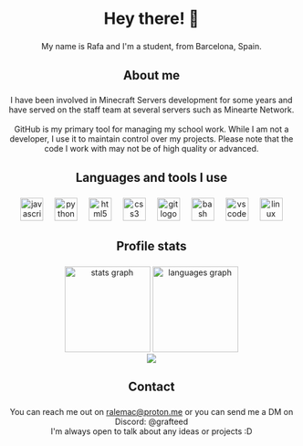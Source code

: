<h1 align="center">Hey there! 👋</h1>

###

<p align="center">My name is Rafa and I'm a student, from Barcelona, Spain.</p>

###

<h2 align="center">About me</h2>

###

<p align="center">I have been involved in Minecraft Servers development for some years and have served on the staff team at several servers such as Minearte Network.<br><br>GitHub is my primary tool for managing my school work. While I am not a developer, I use it to maintain control over my projects. Please note that the code I work with may not be of high quality or advanced.</p>

###

<h2 align="center">Languages and tools I use</h2>

###

<div align="center">
  <img src="https://skillicons.dev/icons?i=js" height="40" alt="javascript logo"  />
  <img width="12" />
  <img src="https://skillicons.dev/icons?i=py" height="40" alt="python logo"  />
  <img width="12" />
  <img src="https://skillicons.dev/icons?i=html" height="40" alt="html5 logo"  />
  <img width="12" />
  <img src="https://skillicons.dev/icons?i=css" height="40" alt="css3 logo"  />
  <img width="12" />
  <img src="https://skillicons.dev/icons?i=git" height="40" alt="git logo"  />
  <img width="12" />
  <img src="https://skillicons.dev/icons?i=bash" height="40" alt="bash logo"  />
  <img width="12" />
  <img src="https://skillicons.dev/icons?i=vscode" height="40" alt="vscode logo"  />
  <img width="12" />
  <img src="https://skillicons.dev/icons?i=linux" height="40" alt="linux logo"  />
</div>

###

<h2 align="center">Profile stats</h2>

###

<div align="center">
  <img src="https://github-readme-stats.vercel.app/api?username=ralemac7&hide_title=false&hide_rank=false&show_icons=true&include_all_commits=true&count_private=true&disable_animations=false&theme=tokyonight&locale=en&hide_border=false&order=1" height="150" alt="stats graph"  />
  <img src="https://github-readme-stats.vercel.app/api/top-langs?username=ralemac7&locale=en&hide_title=false&layout=compact&card_width=320&langs_count=5&theme=tokyonight&hide_border=false&order=2" height="150" alt="languages graph"  />
</div>
<div align="center"><img src="https://komarev.com/ghpvc/?username=ralemac7&color=blueviolet"/></div>

###

<h2 align="center">Contact</h2>

###

<p align="center">You can reach me out on <a href="mailto:ralemac@proton.me">ralemac@proton.me</a> or you can send me a DM on Discord: @grafteed<br>I'm always open to talk about any ideas or projects :D</p>

###
